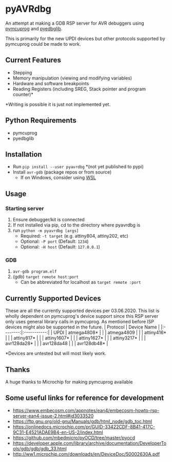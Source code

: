 # pyAVRdbg
An attempt at making a GDB RSP server for AVR debuggers using [pymcuprog](https://pypi.org/project/pymcuprog/) and [pyedbglib](https://pypi.org/project/pyedbglib/).

This is primarily for the new UPDI devices but other protocols supported by pymcuprog could be made to work.

## Current Features
- Stepping
- Memory manipulation (viewing and modifying variables)
- Hardware and software breakpoints
- Reading Registers (including SREG, Stack pointer and program counter)*

*Writing is possible it is just not implemented yet.

## Python Requirements

- pymcuprog
- pyedbglib

## Installation

- Run `pip install --user pyavrdbg` *(not yet published to pypi)
- Install `avr-gdb` (package repos or from source)
  - If on Windows, consider using [WSL](https://en.wikipedia.org/wiki/Windows_Subsystem_for_Linux)

## Usage

### Starting server
1. Ensure debugger/kit is connected
2. If not installed via pip, cd to the directory where pyavrdbg is
3. run `python -m pyavrdbg [args]`
   - Required: `-t target` (e.g. attiny804, attiny202, etc)
   - Optional: `-P port` (Default: `1234`)
   - Optional: `-H host` (Default: `127.0.0.1`)

### GDB
1. `avr-gdb program.elf`
2. (gdb) `target remote host:port`
    - Can be abbreviated for localhost as `target remote :port`

## Currently Supported Devices
These are all the currently supported devices per 03.06.2020. This list is wholly dependent on pymcuprog's device support since this RSP server only uses general library calls in pymcuprog. As mentioned before ISP devices might also be supported in the future.
| Protocol | Device Name |
|:--------:|:-----------:|
| UPDI     | atmega4808* |
|          | atmega4809  |
|          | attiny416*  |
|          | attiny817*  |
|          | attiny1607* |
|          | attiny1627* |
|          | attiny3217* |
|          | avr128da28* |
|          | avr128da48  |
|          | avr128db48* |

*Devices are untested but will most likely work.

## Thanks
A huge thanks to Microchip for making pymcuprog available 

## Some useful links for reference for development
- https://www.embecosm.com/appnotes/ean4/embecosm-howto-rsp-server-ean4-issue-2.html#id3033520
- https://ftp.gnu.org/old-gnu/Manuals/gdb/html_node/gdb_toc.html
- https://onlinedocs.microchip.com/pr/GUID-33422CDF-8B41-417C-9C31-E4521ADAE9B4-en-US-2/index.html
- https://github.com/mbedmicro/pyOCD/tree/master/pyocd
- https://developer.apple.com/library/archive/documentation/DeveloperTools/gdb/gdb/gdb_33.html
- http://ww1.microchip.com/downloads/en/DeviceDoc/50002630A.pdf
